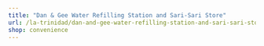 ```yaml
---
title: "Dan & Gee Water Refilling Station and Sari-Sari Store"
url: /la-trinidad/dan-and-gee-water-refilling-station-and-sari-sari-store/
shop: convenience
---
```

